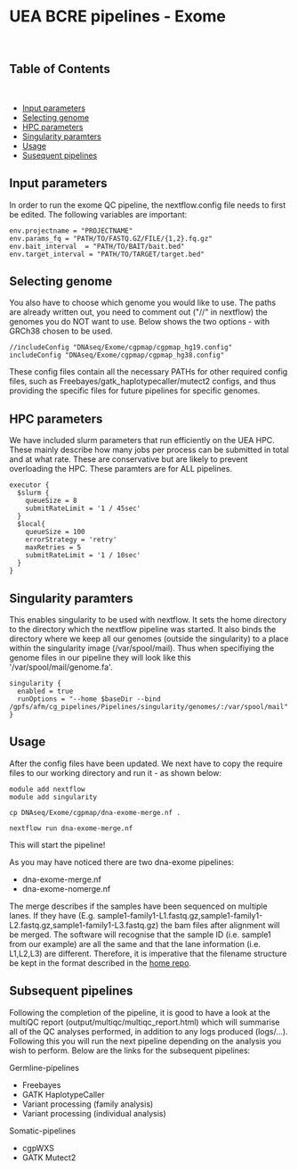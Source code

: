 # UEA BCRE pipelines - Exome

<br />

<!-- TABLE OF CONTENTS -->
## Table of Contents

<br />

- [Input parameters](#Input-parameters)
- [Selecting genome](#Selecting-genome)
- [HPC parameters](#HPC-parameters)
- [Singularity paramters](#Singularity-paramters)
- [Usage](#Usage)
- [Susequent pipelines](#Susequent-pipelines)

## Input parameters

In order to run the exome QC pipeline, the nextflow.config file needs to first be edited. The following variables are important:

```
env.projectname = "PROJECTNAME"
env.params_fq = "PATH/TO/FASTQ.GZ/FILE/{1,2}.fq.gz"
env.bait_interval  = "PATH/TO/BAIT/bait.bed"
env.target_interval = "PATH/TO/TARGET/target.bed"
```

## Selecting genome

You also have to choose which genome you would like to use. The paths are already written out, you need to comment out ("//" in nextflow) the genomes you do NOT want to use. Below shows the two options - with GRCh38 chosen to be used.

```
//includeConfig "DNAseq/Exome/cgpmap/cgpmap_hg19.config"
includeConfig "DNAseq/Exome/cgpmap/cgpmap_hg38.config"
```

These config files contain all the necessary PATHs for other required config files, such as Freebayes/gatk_haplotypecaller/mutect2 configs, and thus providing the specific files for future pipelines for specific genomes.

## HPC parameters

We have included slurm parameters that run efficiently on the UEA HPC. These mainly describe how many jobs per process can be submitted in total and at what rate. These are conservative but are likely to prevent overloading the HPC. These paramters are for ALL pipelines.

```
executor {
  $slurm {
    queueSize = 8
    submitRateLimit = '1 / 45sec'
  }
  $local{
    queueSize = 100
    errorStrategy = 'retry'
    maxRetries = 5
    submitRateLimit = '1 / 10sec'
  }
}
```

## Singularity paramters

This enables singularity to be used with nextflow. It sets the home directory to the directory which the nextflow pipeline was started. It also binds the directory where we keep all our genomes (outside the singularity) to a place within the singularity image (/var/spool/mail). Thus when specifiying the genome files in our pipeline they will look like this '/var/spool/mail/genome.fa'.

```
singularity {
  enabled = true
  runOptions = "--home $baseDir --bind /gpfs/afm/cg_pipelines/Pipelines/singularity/genomes/:/var/spool/mail"
}
```
## Usage

After the config files have been updated. We next have to copy the require files to our working directory and run it - as shown below:

```
module add nextflow
module add singularity

cp DNAseq/Exome/cgpmap/dna-exome-merge.nf .

nextflow run dna-exome-merge.nf

```

This will start the pipeline!

As you may have noticed there are two dna-exome pipelines:

- dna-exome-merge.nf
- dna-exome-nomerge.nf

The merge describes if the samples have been sequenced on multiple lanes. If they have (E.g. sample1-family1-L1.fastq.gz,sample1-family1-L2.fastq.gz,sample1-family1-L3.fastq.gz) the bam files after alignment will be merged. The software will recognise that the sample ID (i.e. sample1 from our example) are all the same and that the lane information (i.e. L1,L2,L3) are different. Therefore, it is imperative that the filename structure be kept in the format described in the [home repo](../../README.md).


## Subsequent pipelines

Following the completion of the pipeline, it is good to have a look at the multiQC report (output/multiqc/multiqc_report.html) which will summarise all of the QC analyses performed, in addition to any logs produced (logs/...). Following this you will run the next pipeline depending on the analysis you wish to perform. Below are the links for the subsequent pipelines:

Germline-pipelines

- Freebayes
- GATK HaplotypeCaller
- Variant processing (family analysis)
- Variant processing (individual analysis)

Somatic-pipelines

- cgpWXS
- GATK Mutect2
